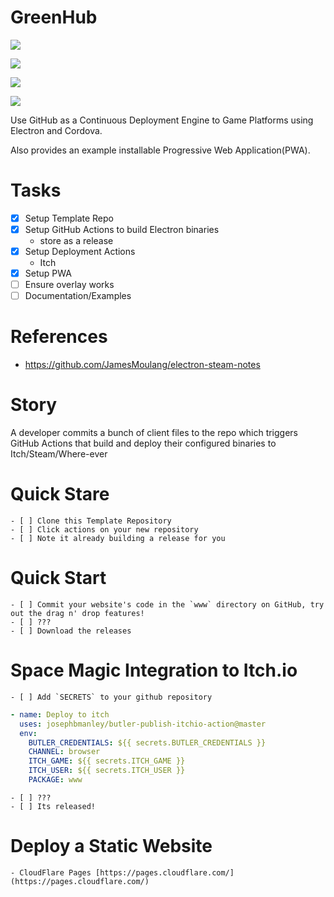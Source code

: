 # GreenHub

[![](https://img.shields.io/badge/ITCH.IO-darkgreen?style=for-the-badge)
](https://corporate-entity.itch.io/greenhub)

[![](https://img.shields.io/badge/PROGRESSIVE_WEB_APP-darkgreen?style=for-the-badge)](https://greenhub.pages.dev/)

[![](https://img.shields.io/badge/ANDROID-darkgreen?style=for-the-badge)](https://github.com/AGoblinKing/greenhub/releases/download/latest/app-release-unsigned.apk)

[![](https://img.shields.io/badge/WINDOWS-darkgreen?style=for-the-badge)](https://github.com/AGoblinKing/greenhub/releases/download/latest/green-hub.0.0.1.exe)

Use GitHub as a Continuous Deployment Engine to Game Platforms using Electron and Cordova.

Also provides an example installable Progressive Web Application(PWA).

# Tasks

- [x] Setup Template Repo
- [x] Setup GitHub Actions to build Electron binaries
  - store as a release
- [x] Setup Deployment Actions
  - Itch
- [x] Setup PWA
- [ ] Ensure overlay works
- [ ] Documentation/Examples

# References

- https://github.com/JamesMoulang/electron-steam-notes

# Story

A developer commits a bunch of client files to the repo which triggers GitHub Actions that build and deploy their configured binaries to Itch/Steam/Where-ever

# Quick Stare

    - [ ] Clone this Template Repository
    - [ ] Click actions on your new repository
    - [ ] Note it already building a release for you

# Quick Start

    - [ ] Commit your website's code in the `www` directory on GitHub, try out the drag n' drop features!
    - [ ] ???
    - [ ] Download the releases

# Space Magic Integration to Itch.io

    - [ ] Add `SECRETS` to your github repository

```yaml
- name: Deploy to itch
  uses: josephbmanley/butler-publish-itchio-action@master
  env:
    BUTLER_CREDENTIALS: ${{ secrets.BUTLER_CREDENTIALS }}
    CHANNEL: browser
    ITCH_GAME: ${{ secrets.ITCH_GAME }}
    ITCH_USER: ${{ secrets.ITCH_USER }}
    PACKAGE: www
```

    - [ ] ???
    - [ ] Its released!

# Deploy a Static Website

    - CloudFlare Pages [https://pages.cloudflare.com/](https://pages.cloudflare.com/)
